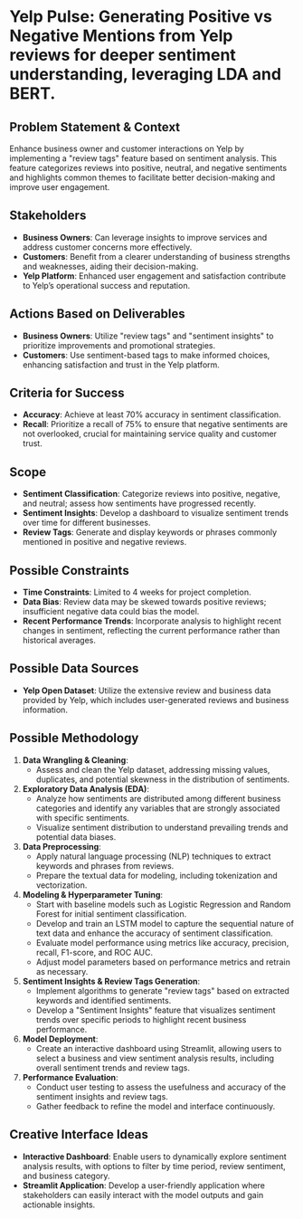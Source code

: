 # Yelp Pulse: Generating Positive vs Negative Mentions from Yelp reviews for deeper sentiment understanding, leveraging LDA and BERT.

## Problem Statement & Context
Enhance business owner and customer interactions on Yelp by implementing a "review tags" feature based on sentiment analysis. This feature categorizes reviews into positive, neutral, and negative sentiments and highlights common themes to facilitate better decision-making and improve user engagement.

## Stakeholders
- **Business Owners**: Can leverage insights to improve services and address customer concerns more effectively.
- **Customers**: Benefit from a clearer understanding of business strengths and weaknesses, aiding their decision-making.
- **Yelp Platform**: Enhanced user engagement and satisfaction contribute to Yelp’s operational success and reputation.

## Actions Based on Deliverables
- **Business Owners**: Utilize "review tags" and "sentiment insights" to prioritize improvements and promotional strategies.
- **Customers**: Use sentiment-based tags to make informed choices, enhancing satisfaction and trust in the Yelp platform.

## Criteria for Success
- **Accuracy**: Achieve at least 70% accuracy in sentiment classification.
- **Recall**: Prioritize a recall of 75% to ensure that negative sentiments are not overlooked, crucial for maintaining service quality and customer trust.

## Scope
- **Sentiment Classification**: Categorize reviews into positive, negative, and neutral; assess how sentiments have progressed recently.
- **Sentiment Insights**: Develop a dashboard to visualize sentiment trends over time for different businesses.
- **Review Tags**: Generate and display keywords or phrases commonly mentioned in positive and negative reviews.

## Possible Constraints
- **Time Constraints**: Limited to 4 weeks for project completion.
- **Data Bias**: Review data may be skewed towards positive reviews; insufficient negative data could bias the model.
- **Recent Performance Trends**: Incorporate analysis to highlight recent changes in sentiment, reflecting the current performance rather than historical averages.

## Possible Data Sources
- **Yelp Open Dataset**: Utilize the extensive review and business data provided by Yelp, which includes user-generated reviews and business information.

## Possible Methodology
1. **Data Wrangling & Cleaning**:
   - Assess and clean the Yelp dataset, addressing missing values, duplicates, and potential skewness in the distribution of sentiments.
2. **Exploratory Data Analysis (EDA)**:
   - Analyze how sentiments are distributed among different business categories and identify any variables that are strongly associated with specific sentiments.
   - Visualize sentiment distribution to understand prevailing trends and potential data biases.
3. **Data Preprocessing**:
   - Apply natural language processing (NLP) techniques to extract keywords and phrases from reviews.
   - Prepare the textual data for modeling, including tokenization and vectorization.
4. **Modeling & Hyperparameter Tuning**:
   - Start with baseline models such as Logistic Regression and Random Forest for initial sentiment classification.
   - Develop and train an LSTM model to capture the sequential nature of text data and enhance the accuracy of sentiment classification.
   - Evaluate model performance using metrics like accuracy, precision, recall, F1-score, and ROC AUC.
   - Adjust model parameters based on performance metrics and retrain as necessary.
5. **Sentiment Insights & Review Tags Generation**:
   - Implement algorithms to generate "review tags" based on extracted keywords and identified sentiments.
   - Develop a "Sentiment Insights" feature that visualizes sentiment trends over specific periods to highlight recent business performance.
6. **Model Deployment**:
   - Create an interactive dashboard using Streamlit, allowing users to select a business and view sentiment analysis results, including overall sentiment trends and review tags.
7. **Performance Evaluation**:
   - Conduct user testing to assess the usefulness and accuracy of the sentiment insights and review tags.
   - Gather feedback to refine the model and interface continuously.

## Creative Interface Ideas
- **Interactive Dashboard**: Enable users to dynamically explore sentiment analysis results, with options to filter by time period, review sentiment, and business category.
- **Streamlit Application**: Develop a user-friendly application where stakeholders can easily interact with the model outputs and gain actionable insights.
